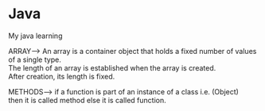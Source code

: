# Java
My java learning

ARRAY--> An array is a container object that holds a fixed number of values of a single type. <br>
The length of an array is established when the array is created.<br>
After creation, its length is fixed.

METHODS--> if a function is part of an instance of a class i.e. (Object) <br>
then it is called method else it is called function.
